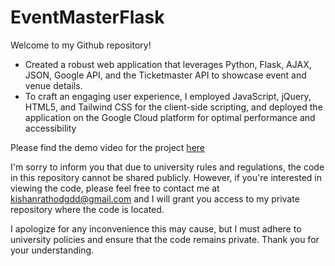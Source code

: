# EventMasterFlask

Welcome to my Github repository!

- Created a robust web application that leverages Python, Flask, AJAX, JSON, Google API, and the Ticketmaster API to showcase event and venue details.
- To craft an engaging user experience, I employed JavaScript, jQuery, HTML5, and Tailwind CSS for the client-side scripting, and deployed the application on the Google Cloud platform for optimal performance and accessibility

Please find the demo video for the project [here](https://drive.google.com/file/d/1y1XAHdzfyfVc5dagXA5nDLLqmnQ_dfR3/view?usp=share_link)

I'm sorry to inform you that due to university rules and regulations, the code in this repository cannot be shared publicly. However, if you're interested in viewing the code, please feel free to contact me at <a href="mailto:kishanrathodgdd@gmail.com?">kishanrathodgdd@gmail.com</a> and I will grant you access to my private repository where the code is located.

I apologize for any inconvenience this may cause, but I must adhere to university policies and ensure that the code remains private. Thank you for your understanding.




